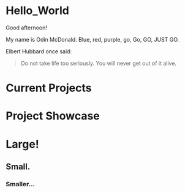 # Hello_World

Good afternoon!

My name is Odin McDonald. Blue, red, purple, go, Go, GO, JUST GO.

Elbert Hubbard once said:
>Do not take life too seriously. You will never get out of it alive.

# Current Projects
# Project Showcase

# Large!
## Small.
### Smaller...
